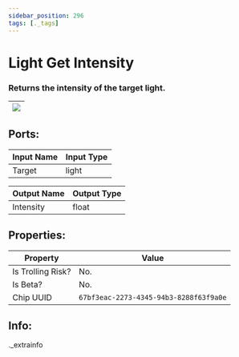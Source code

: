 ```yaml
---
sidebar_position: 296
tags: [._tags]
---
```


# Light Get Intensity


### Returns the intensity of the target light.

| ![](https://images-ext-2.discordapp.net/external/MPmIaQzlEPmgGWlgi-WxBBXt0Bjv_zWPkg1y1f_sy3s/https/www.recroomcircuits.com/image/circuit/absolute-value?width=206&height=108) |
|-----|

## Ports:

| Input Name | Input Type |
|-----------|-----------|
| Target | light |

| Output Name | Output Type |
|-----------|-----------|
| Intensity | float |

## Properties:

| Property  | Value |
|-------------------|-----------|
| Is Trolling Risk? | No. |
| Is Beta? | No. |
| Chip UUID | `67bf3eac-2273-4345-94b3-8288f63f9a0e` |

## Info:
._extrainfo